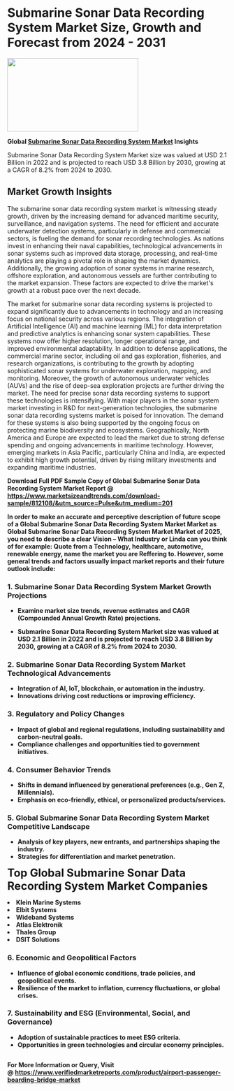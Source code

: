 <H1>Submarine Sonar Data Recording System Market Size, Growth and Forecast from 2024 - 2031</H1><img class="aligncenter size-medium wp-image-584254" src="https://thirdeyenews.in/wp-content/uploads/2024/09/Global-Market-Research-300x168.jpeg" alt="" width="300" height="168" /><p><strong>Global&nbsp;<a href="https://www.marketsizeandtrends.com/download-sample/812108/&amp;utm_source=Pulse&amp;utm_medium=201">Submarine Sonar Data Recording System Market</a> Insights</strong></p><p>Submarine Sonar Data Recording System Market size was valued at USD 2.1 Billion in 2022 and is projected to reach USD 3.8 Billion by 2030, growing at a CAGR of 8.2% from 2024 to 2030.</p><p><h2>Market Growth Insights</h2> <p>The submarine sonar data recording system market is witnessing steady growth, driven by the increasing demand for advanced maritime security, surveillance, and navigation systems. The need for efficient and accurate underwater detection systems, particularly in defense and commercial sectors, is fueling the demand for sonar recording technologies. As nations invest in enhancing their naval capabilities, technological advancements in sonar systems such as improved data storage, processing, and real-time analytics are playing a pivotal role in shaping the market dynamics. Additionally, the growing adoption of sonar systems in marine research, offshore exploration, and autonomous vessels are further contributing to the market expansion. These factors are expected to drive the market's growth at a robust pace over the next decade.</p> <p><strong></strong></p> <p>The market for submarine sonar data recording systems is projected to expand significantly due to advancements in technology and an increasing focus on national security across various regions. The integration of Artificial Intelligence (AI) and machine learning (ML) for data interpretation and predictive analytics is enhancing sonar system capabilities. These systems now offer higher resolution, longer operational range, and improved environmental adaptability. In addition to defense applications, the commercial marine sector, including oil and gas exploration, fisheries, and research organizations, is contributing to the growth by adopting sophisticated sonar systems for underwater exploration, mapping, and monitoring. Moreover, the growth of autonomous underwater vehicles (AUVs) and the rise of deep-sea exploration projects are further driving the market. The need for precise sonar data recording systems to support these technologies is intensifying. With major players in the sonar system market investing in R&D for next-generation technologies, the submarine sonar data recording systems market is poised for innovation. The demand for these systems is also being supported by the ongoing focus on protecting marine biodiversity and ecosystems. Geographically, North America and Europe are expected to lead the market due to strong defense spending and ongoing advancements in maritime technology. However, emerging markets in Asia Pacific, particularly China and India, are expected to exhibit high growth potential, driven by rising military investments and expanding maritime industries.</p> <p><strong></p><p><span class=""><strong>Download Full PDF Sample Copy of Global Submarine Sonar Data Recording System Market Report</strong> @ <a href="https://www.marketsizeandtrends.com/download-sample/812108/&amp;utm_source=Pulse&amp;utm_medium=201" target="_blank">https://www.marketsizeandtrends.com/download-sample/812108/&amp;utm_source=Pulse&amp;utm_medium=201</a></span></p><p>In order to make an accurate and perceptive description of future scope of a Global&nbsp;Submarine Sonar Data Recording System Market Market as Global&nbsp;Submarine Sonar Data Recording System Market Market of 2025, you need to describe a clear Vision &ndash; What Industry or Linda can you think of for example: Quote from a Technology, healthcare, automotive, renewable energy, name the market you are Reffering to. However, some general trends and factors usually impact market reports and their future outlook include:</p><h3>1.&nbsp;<strong>Submarine Sonar Data Recording System Market Growth Projections</strong></h3><ul><li>Examine market size trends, revenue estimates and CAGR (Compounded Annual Growth Rate) projections.</li><li><p>Submarine Sonar Data Recording System Market size was valued at USD 2.1 Billion in 2022 and is projected to reach USD 3.8 Billion by 2030, growing at a CAGR of 8.2% from 2024 to 2030.</p></li></ul><h3>2.&nbsp;<strong>Submarine Sonar Data Recording System Market Technological Advancements</strong></h3><ul><li>Integration of AI, IoT, blockchain, or automation in the industry.</li><li>Innovations driving cost reductions or improving efficiency.</li></ul><h3>3.&nbsp;<strong>Regulatory and Policy Changes</strong></h3><ul><li>Impact of global and regional regulations, including sustainability and carbon-neutral goals.</li><li>Compliance challenges and opportunities tied to government initiatives.</li></ul><h3>4.&nbsp;<strong>Consumer Behavior Trends</strong></h3><ul><li>Shifts in demand influenced by generational preferences (e.g., Gen Z, Millennials).</li><li>Emphasis on eco-friendly, ethical, or personalized products/services.</li></ul><h3>5.&nbsp;<strong>Global Submarine Sonar Data Recording System Market Competitive Landscape</strong></h3><ul><li>Analysis of key players, new entrants, and partnerships shaping the industry.</li><li>Strategies for differentiation and market penetration.</li></ul><p data-pm-slice="1 1 []"><span style="color: inherit; font-family: inherit; font-size: 25px;">Top Global Submarine Sonar Data Recording System Market Companies</span></p><div class="" data-test-id=""><p><li>Klein Marine Systems</li><li> Elbit Systems</li><li> Wideband Systems</li><li> Atlas Elektronik</li><li> Thales Group</li><li> DSIT Solutions</li></p></div><h3>6.&nbsp;<strong>Economic and Geopolitical Factors</strong></h3><ul><li>Influence of global economic conditions, trade policies, and geopolitical events.</li><li>Resilience of the market to inflation, currency fluctuations, or global crises.</li></ul><h3>7.&nbsp;<strong>Sustainability and ESG (Environmental, Social, and Governance)</strong></h3><ul><li>Adoption of sustainable practices to meet ESG criteria.</li><li>Opportunities in green technologies and circular economy principles.</li></ul><h2><strong style="font-size: 14px;">For More Information or Query, Visit @&nbsp;</strong><a style="background-color: #ffffff; font-size: 14px;" href="https://www.marketsizeandtrends.com/report/submarine-sonar-data-recording-system-market/" target="_blank">https://www.verifiedmarketreports.com/product/airport-passenger-boarding-bridge-market</a></h2>

